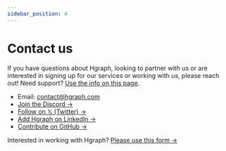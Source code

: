 ```yaml
---
sidebar_position: 4
---
```


# Contact us

If you have questions about Hgraph, looking to partner with us or are interested in signing up for our services or working with us, please reach out! Need support? [Use the info on this page](/support).



- Email: contact@hgraph.com
- [Join the Discord →](https://discord.gg/dwxpRHHVWX)
- [Follow on 𝕏 (Twitter) →](https://x.com/hgraph_io)
- [Add Hgraph on LinkedIn →](https://www.linkedin.com/company/hgraph_io)
- [Contribute on GitHub →](https://github.com/hgraph-io)

Interested in working with Hgraph? [Please use this form →](https://hgraph.com/contact)